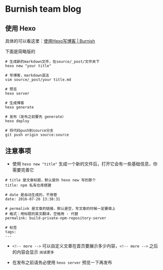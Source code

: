 # Burnish team blog

## 使用 Hexo
具体的可以看这里：[使用Hexo写博客 | Burnish](http://blog.burnish.cn/posts/use-Hexo/)

下面是简略版的

```
# 生成新的markdown文件，在source/_post/文件夹下
hexo new "your title"

# 写博客，markdown语法
vim source/_post/your title.md

# 预览
hexo server

# 生成博客
hexo generate

# 发布（发布之前要先 generate）
hexo deploy

# 将代码push到source分支
git push origin source:source
```

## 注意事项
* 使用 `hexo new "title"` 生成一个新的文件后，打开它会有一些基础信息，你需要完善它

```
# title 是文章标题，默认是你 hexo new 写的那个
title: npm 私有仓库搭建

# date 是自动生成的，不用管
date: 2016-07-26 13:38:31

# permalink 是文章的链接，默认是空，写文章的时候一定要填上
# 格式：用标题的英文翻译，空格用 - 代替
permalink: build-private-npm-repository-server

# 标签
tags:
---
```

* `<!-- more -->` 可以自定义文章在首页要展示多少内容，`<!-- more -->` 之后的内容会显示 `阅读更多`

* 在发布之前请务必使用 `hexo server` 预览一下再发布
